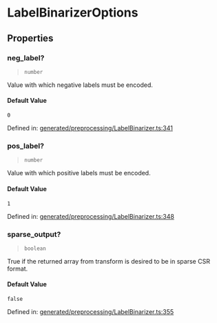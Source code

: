 # LabelBinarizerOptions

## Properties

### neg\_label?

> `number`

Value with which negative labels must be encoded.

#### Default Value

`0`

Defined in:  [generated/preprocessing/LabelBinarizer.ts:341](https://github.com/transitive-bullshit/scikit-learn-ts/blob/92ab806/packages/sklearn/src/generated/preprocessing/LabelBinarizer.ts#L341)

### pos\_label?

> `number`

Value with which positive labels must be encoded.

#### Default Value

`1`

Defined in:  [generated/preprocessing/LabelBinarizer.ts:348](https://github.com/transitive-bullshit/scikit-learn-ts/blob/92ab806/packages/sklearn/src/generated/preprocessing/LabelBinarizer.ts#L348)

### sparse\_output?

> `boolean`

True if the returned array from transform is desired to be in sparse CSR format.

#### Default Value

`false`

Defined in:  [generated/preprocessing/LabelBinarizer.ts:355](https://github.com/transitive-bullshit/scikit-learn-ts/blob/92ab806/packages/sklearn/src/generated/preprocessing/LabelBinarizer.ts#L355)
